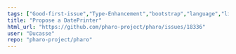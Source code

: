 ```yaml
---
tags: ["Good-first-issue","Type-Enhancement","bootstrap","language","live-programming","mit","object-oriented-programming","pharo","reflective","summer-school","tools"]
title: "Propose a DatePrinter"
html_url: "https://github.com/pharo-project/pharo/issues/18336"
user: "Ducasse"
repo: "pharo-project/pharo"
---
```


